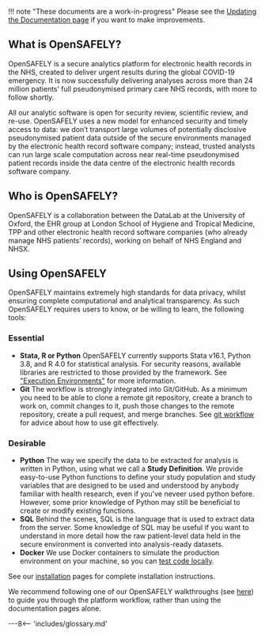 !!! note "These documents are a work-in-progress"
    Please see the [Updating the Documentation page](requests-documentation.md) if you want to make improvements.

## What is OpenSAFELY?

OpenSAFELY is a secure analytics platform for electronic health records in the NHS, created to deliver urgent results during the global COVID-19 emergency.
It is now successfully delivering analyses across more than 24 million patients’ full pseudonymised primary care NHS records, with more to follow shortly.

All our analytic software is open for security review, scientific review, and re-use.
OpenSAFELY uses a new model for enhanced security and timely access to data:
we don’t transport large volumes of potentially disclosive pseudonymised patient data outside of the secure environments managed by the electronic health record software company;
instead, trusted analysts can run large scale computation across near real-time pseudonymised patient records inside the data centre of the electronic health records software company.

## Who is OpenSAFELY?

OpenSAFELY is a collaboration between the DataLab at the University of Oxford, the EHR group at London School of Hygiene and Tropical Medicine, TPP and other electronic health record software companies (who already manage NHS patients’ records), working on behalf of NHS England and NHSX.

## Using OpenSAFELY

OpenSAFELY maintains extremely high standards for data privacy, whilst ensuring complete computational and analytical transparency.
As such OpenSAFELY requires users to know, or be willing to learn, the following tools:

### Essential

- **Stata, R or Python**
  OpenSAFELY currently supports Stata v16.1, Python 3.8, and R 4.0 for statistical analysis.
  For security reasons, available libraries are restricted to those provided by the framework. See ["Execution Environments"](pipelines/#execution-environments) for more information.
- **Git**
The workflow is strongly integrated into Git/GitHub.
As a minimum you need to be able to clone a remote git repository, create a branch to work on, commit changes to it, push those changes to the remote repository, create a pull request, and merge branches.
See [git workflow](git-workflow.md) for advice about how to use git effectively.
<!--We provide a simple tutorial for navigating the OpenSAFELY workflow.-->

### Desirable

- **Python**
  The way we specify the data to be extracted for analysis is written in Python, using what we call a **Study Definition**.
  We provide easy-to-use Python functions to define your study population and study variables that are designed to be used and understood by anybody familiar with health research, even if you've neveer used python before.
  However, some prior knowledge of Python may still be beneficial to create or modify existing functions.
- **SQL**
  Behind the scenes, SQL is the language that is used to extract data from the server.
  Some knowledge of SQL may be useful if you want to understand in more detail how the raw patient-level data held in the secure environment is converted into analysis-ready datasets.
- **Docker**
  We use Docker containers to simulate the production environment on your machine, so you can [test code locally](pipelines.md).

See our [installation](install-intro.md) pages for complete installation instructions.

We recommend following one of our OpenSAFELY walkthroughs (see [here](https://github.com/opensafely/os-demo-research#opensafely-demo-materials)) to guide you through the platform workflow, rather than using the documentation pages alone.






---8<-- 'includes/glossary.md'
